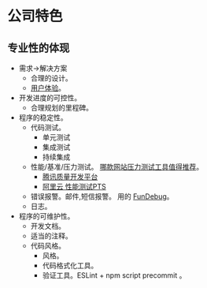 # 公司特色
## 专业性的体现
* 需求->解决方案
  * 合理的设计。
  * [用户体验](https://github.com/iamjoel/growth-hacking-note/blob/master/pm/ux-checklist.md)。
* 开发进度的可控性。
  * 合理规划的里程碑。
* 程序的稳定性。
  * 代码测试。
    * 单元测试
    * 集成测试
    * 持续集成
  * 性能/基准/压力测试。 [哪款网站压力测试工具值得推荐](https://www.zhihu.com/question/21861449)。
    * [腾讯质量开发平台](http://wetest.qq.com/gaps/)
    * [阿里云 性能测试PTS](https://www.aliyun.com/product/pts)
  * 错误报警。邮件,短信报警。 用的 [FunDebug](https://fundebug.com/)。
  * 日志。
* 程序的可维护性。
  * 开发文档。
  * 适当的注释。
  * 代码风格。
    * 风格。
    * 代码格式化工具。
    * 验证工具。ESLint +  npm script precommit 。
